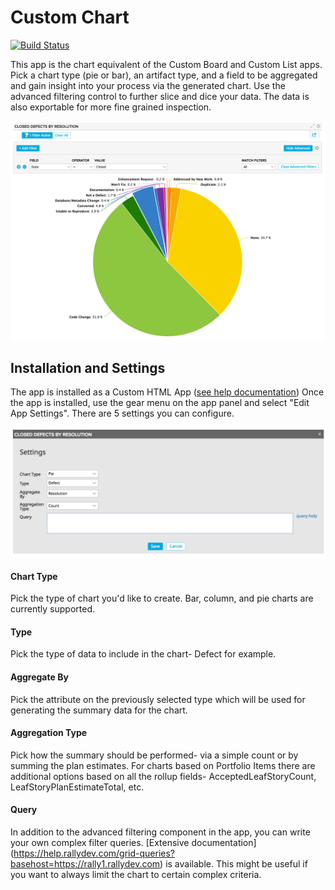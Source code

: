 # Custom Chart

[![Build Status](https://travis-ci.org/RallyCommunity/CustomChart.png?branch=master)](https://travis-ci.org/RallyCommunity/CustomChart)

This app is the chart equivalent of the Custom Board and Custom List apps.  Pick a chart type (pie or bar), an artifact type, and a field to be aggregated and gain insight into your process via the generated chart.  Use the advanced filtering control to further slice and dice your data.  The data is also exportable for more fine grained inspection.

![custom chart screenshot](images/CustomChart.png "Custom Chart Screenshot")

## Installation and Settings
The app is installed as a Custom HTML App ([see help documentation](https://help.rallydev.com/custom-html))
Once the app is installed, use the gear menu on the app panel and select "Edit App Settings". There are 5 settings you can configure.

![custom chart settings screenshot](images/CustomChartSettings.png "Custom Chart Settings Screenshot")

#### Chart Type
Pick the type of chart you'd like to create.  Bar, column, and pie charts are currently supported.

#### Type
Pick the type of data to include in the chart- Defect for example.

#### Aggregate By
Pick the attribute on the previously selected type which will be used for generating the summary data for the chart.

#### Aggregation Type
Pick how the summary should be performed- via a simple count or by summing the plan estimates.  For charts based on Portfolio Items there are additional options based on all the rollup fields- AcceptedLeafStoryCount, LeafStoryPlanEstimateTotal, etc.

#### Query
In addition to the advanced filtering component in the app, you can write your own complex filter queries. [Extensive documentation] (https://help.rallydev.com/grid-queries?basehost=https://rally1.rallydev.com) is available. This might be useful if you want to always limit the chart to certain complex criteria.
